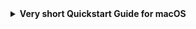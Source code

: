 <details>
<summary><b>Very short Quickstart Guide for macOS</b></summary>


1. Download and Install [Docker Desktop](https://docs.docker.com/desktop/setup/install/mac-install/)

2. Install abctl:

```code
curl -LsfS https://get.airbyte.com | bash -
```

3. Install Airbyte locally:

```code
abctl local install
```

The application will be available by default in http://localhost:8000/

You can find your password by typing in a terminal (see screenshot):

```code
abctl local credentials
```

<img src="/img/build-your-software-catalog/custom-integration/s3integrations/airbyteLocalSetupExample.png" width="70%" border="1px" />

</details>